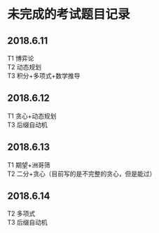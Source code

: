 # 未完成的考试题目记录
## 2018.6.11
T1 博弈论  
T2 动态规划  
T3 积分+多项式+数学推导
## 2018.6.12
T1 贪心+动态规划  
T3 后缀自动机
## 2018.6.13
T1 期望+洲哥筛  
T2 二分+贪心（目前写的是不完整的贪心，但是能过）
## 2018.6.14
T2 多项式  
T3 后缀自动机